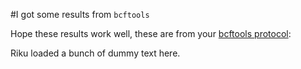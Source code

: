 #I got some results from `bcftools`

Hope these results work well, these are from your [bcftools protocol](/Methods/bcftools_protocol.md):

Riku loaded a bunch of dummy text here.
